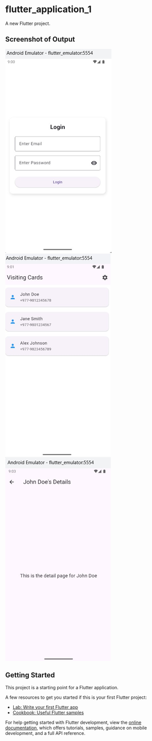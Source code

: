 # flutter_application_1

A new Flutter project.
## Screenshot of Output
![image alt](https://github.com/KojensThapa/FlutterApp/blob/main/loginPage.jpg?raw=true)
![image alt](https://github.com/KojensThapa/FlutterApp/blob/main/cart_list.jpg?raw=true)
![image alt](https://github.com/KojensThapa/FlutterApp/blob/main/cardDetails.jpg?raw=true)
## Getting Started

This project is a starting point for a Flutter application.

A few resources to get you started if this is your first Flutter project:

- [Lab: Write your first Flutter app](https://docs.flutter.dev/get-started/codelab)
- [Cookbook: Useful Flutter samples](https://docs.flutter.dev/cookbook)

For help getting started with Flutter development, view the
[online documentation](https://docs.flutter.dev/), which offers tutorials,
samples, guidance on mobile development, and a full API reference.

